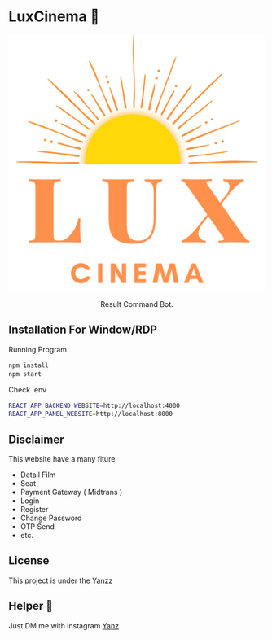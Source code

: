 <h1>LuxCinema 🎥</h1>

<p align="center">
  <img src="./public/LUXCinema.png" width="550" />
</p>
 
<p align="center">Result Command Bot.</p>

## Installation For Window/RDP
Running Program
```bash
npm install
npm start
```

Check .env
```bash
REACT_APP_BACKEND_WEBSITE=http://localhost:4000
REACT_APP_PANEL_WEBSITE=http://localhost:8000
```

## Disclaimer
This website have a many fiture 
- Detail Film
- Seat 
- Payment Gateway ( Midtrans )
- Login
- Register
- Change Password
- OTP Send
- etc.

## License

This project is under the [Yanzz](https://github.com/Yanzz231)

## Helper 🤖

Just DM me with instagram [Yanz](https://www.instagram.com/iyanmikasa/)
